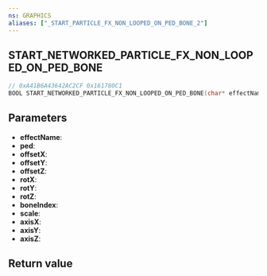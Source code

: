 ```yaml
---
ns: GRAPHICS
aliases: ["_START_PARTICLE_FX_NON_LOOPED_ON_PED_BONE_2"]
---
```

## START_NETWORKED_PARTICLE_FX_NON_LOOPED_ON_PED_BONE

```c
// 0xA41B6A43642AC2CF 0x161780C1
BOOL START_NETWORKED_PARTICLE_FX_NON_LOOPED_ON_PED_BONE(char* effectName, Ped ped, float offsetX, float offsetY, float offsetZ, float rotX, float rotY, float rotZ, int boneIndex, float scale, BOOL axisX, BOOL axisY, BOOL axisZ);
```


## Parameters
* **effectName**: 
* **ped**: 
* **offsetX**: 
* **offsetY**: 
* **offsetZ**: 
* **rotX**: 
* **rotY**: 
* **rotZ**: 
* **boneIndex**: 
* **scale**: 
* **axisX**: 
* **axisY**: 
* **axisZ**: 

## Return value
